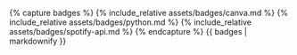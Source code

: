 {% capture badges %}
{% include_relative assets/badges/canva.md %}
{% include_relative assets/badges/python.md %}
{% include_relative assets/badges/spotify-api.md %}
{% endcapture %}
{{ badges | markdownify }}

<div class="tech-stack-footer"></div>
